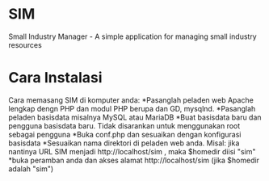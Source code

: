 SIM
===

Small Industry Manager - A simple application for managing small industry resources


Cara Instalasi
===

Cara memasang SIM di komputer anda:
*Pasanglah peladen web Apache lengkap dengn PHP dan modul PHP berupa dan GD, mysqlnd.
*Pasanglah peladen basisdata misalnya MySQL atau MariaDB
*Buat basisdata baru dan pengguna basisdata baru. Tidak disarankan untuk menggunakan root sebagai pengguna
*Buka conf.php dan sesuaikan dengan konfigurasi basisdata
*Sesuaikan nama direktori di peladen web anda. Misal: jika nantinya URL SIM menjadi http://localhost/sim , maka $homedir diisi "sim"
*buka peramban anda dan akses alamat http://localhost/sim   (jika $homedir adalah "sim")
